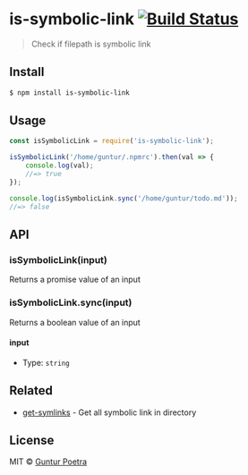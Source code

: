 # is-symbolic-link [![Build Status](https://travis-ci.org/iguntur/is-symbolic-link.svg?branch=master)](https://travis-ci.org/iguntur/is-symbolic-link)

> Check if filepath is symbolic link


## Install

``` bash
$ npm install is-symbolic-link
```


## Usage

```js
const isSymbolicLink = require('is-symbolic-link');

isSymbolicLink('/home/guntur/.npmrc').then(val => {
	console.log(val);
	//=> true
});

console.log(isSymbolicLink.sync('/home/guntur/todo.md'));
//=> false
```


## API

### isSymbolicLink(input)

Returns a promise value of an input

### isSymbolicLink.sync(input)

Returns a boolean value of an input

#### input

- Type: `string`


## Related

- [get-symlinks](https://github.com/iguntur/get-symlinks) - Get all symbolic link in directory


## License

MIT © [Guntur Poetra](https://github.com/iguntur)
